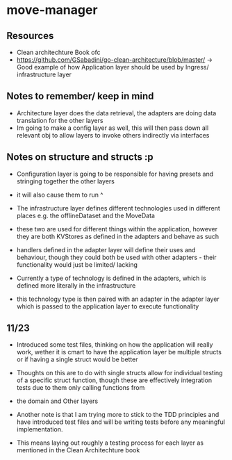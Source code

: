# move-manager

## Resources
- Clean architechture Book ofc
- https://github.com/GSabadini/go-clean-architecture/blob/master/ -> Good example of how Application layer should be used by Ingress/ infrastructure layer

## Notes to remember/ keep in mind
- Architecture layer does the data retrieval, the adapters are doing data translation for the other layers
- Im going to make a config layer as well, this will then pass down all relevant obj to allow layers to invoke others indirectly via interfaces

## Notes on structure and structs :p
- Configuration layer is going to be responsible for having presets and stringing together the other layers
- it will also cause them to run ^

- The infrastructure layer defines different technologies used in different places e.g. the offlineDataset and the MoveData
- these two are used for different things within the application, however they are both KVStores as defined in the adapters and behave as such
- handlers defined in the adapter layer will define their uses and behaviour, though they could both be used with other adapters - their functionality would just be limited/ lacking

- Currently a type of technology is defined in the adapters, which is defined more literally in the infrastructure
- this technology type is then paired with an adapter in the adapter layer which is passed to the application layer to execute functionality

## 11/23
- Introduced some test files, thinking on how the application will really work, wether it is cmart to have the application layer be multiple structs or if having a single struct would be better
- Thoughts on this are to do with single structs allow for individual testing of a specific struct function, though these are effectively integration tests due to them only calling functions from
- the domain and Other layers

- Another note is that I am trying more to stick to the TDD principles and have introduced test files and will be writing tests before any meaningful implementation.
- This means laying out roughly a testing process for each layer as mentioned in the Clean Architechture book
